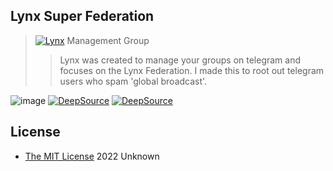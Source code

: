 ## Lynx Super Federation
>[![Lynx](https://telegra.ph/file/2ae6c0755ba31a5f9446e.jpg)](https://t.me/LSF_SupportGroup)
> Management Group
>> Lynx was created to manage your groups on telegram and focuses on the Lynx Federation.
>> I made this to root out telegram users who spam 'global broadcast'.

![image](https://img.shields.io/badge/Python-FFD43B?style=for-the-badge&logo=python&logoColor=blue)
[![DeepSource](https://deepsource.io/gh/unknownkz/LynxSuperFederation.svg/?label=active+issues&show_trend=true&token=jJHV3d_TGMfLOAjkgXBBDv08)](https://deepsource.io/gh/unknownkz/LynxSuperFederation/?ref=repository-badge)
[![DeepSource](https://deepsource.io/gh/unknownkz/LynxSuperFederation.svg/?label=resolved+issues&show_trend=true&token=jJHV3d_TGMfLOAjkgXBBDv08)](https://deepsource.io/gh/unknownkz/LynxSuperFederation/?ref=repository-badge)


## License

* [The MIT License](https://opensource.org/licenses/MIT) 2022 Unknown
